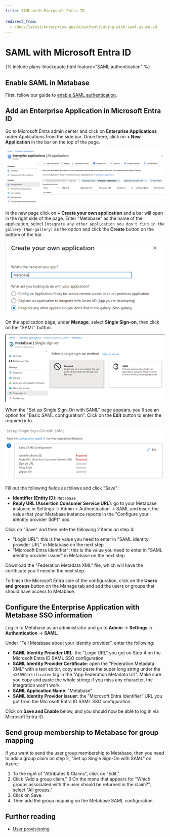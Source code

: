 ```yaml
---
title: SAML with Microsoft Entra ID

redirect_from:
  - /docs/latest/enterprise-guide/authenticating-with-saml-azure-ad
---
```


# SAML with Microsoft Entra ID

{% include plans-blockquote.html feature="SAML authentication" %}

## Enable SAML in Metabase

First, follow our guide to [enable SAML authentication](authenticating-with-saml.md).

## Add an Enterprise Application in Microsoft Entra ID

Go to Microsoft Entra admin center and click on **Enterprise Applications** under Applications from the side bar. Once there, click on **+ New Application** in the bar on the top of the page.

![AZEnterpriseApp](images/saml-azure-ad-enterprise-app.png)

In the new page click on **+ Create your own application** and a bar will open in the right side of the page. Enter "Metabase" as the name of the application, select `Integrate any other application you don't find in the gallery (Non-gallery)` as the option and click the **Create** button on the bottom of the bar.

![AZMetabaseApp](images/saml-azure-ad-create.png)

On the application page, under **Manage**, select **Single Sign-on**, then click on the "SAML" button.

![AZAppSAML](images/saml-azure-app-saml.png)

When the "Set up Single Sign-On with SAML" page appears, you'll see an option for "Basic SAML configuration". Click on the **Edit** button to enter the required info.

![AZAzureStep1](images/saml-azure-step-1.png)

Fill out the following fields as follows and click "Save":

- **Identifier (Entity ID)**: `Metabase`
- **Reply URL (Assertion Consumer Service URL)**: go to your Metabase instance in Settings -> Admin-> Authentication -> SAML and insert the value that your Metabase instance reports in the "Configure your identity provider (IdP)" box.

Click on "Save" and then note the following 2 items on step 4:

- "Login URL": this is the value you need to enter in "SAML identity provider URL" in Metabase on the next step
- "Microsoft Entra Identifier": this is the value you need to enter in "SAML identity provider issuer" in Metabase on the next step

Download the "Federation Metadata XML" file, which will have the certificate you'll need in the next step.

To finish the Microsoft Entra side of the configuration, click on the **Users and groups** button on the Manage tab and add the users or groups that should have access to Metabase.

## Configure the Enterprise Application with Metabase SSO information

Log in to Metabase as an administrator and go to **Admin** -> **Settings** -> **Authentication** -> **SAML**.

Under "Tell Metabase about your identity provider", enter the following:

- **SAML Identity Provider URL**: the "Login URL" you got on Step 4 on the Microsoft Entra ID SAML SSO configuration
- **SAML Identity Provider Certificate**: open the "Federation Metadata XML" with a text editor, copy and paste the super long string under the `<X509Certificate>` tag in the "App Federation Metadata Url". Make sure you copy and paste the whole string; if you miss any character, the integration won't work
- **SAML Application Name**: "Metabase"
- **SAML Identity Provider Issuer**: the "Microsoft Entra Identifier" URL you got from the Microsoft Entra ID SAML SSO configuration.

Click on **Save and Enable** below, and you should now be able to log in via Microsoft Entra ID.

## Send group membership to Metabase for group mapping

If you want to send the user group membership to Metabase, then you need to add a group claim on step 2, "Set up Single Sign-On with SAML" on Azure:

1. To the right of "Attributes & Claims", click on "Edit."
2. Click "Add a group claim."
   3 On the menu that appears for "Which groups associated with the user should be returned in the claim?", select "All groups."
3. Click on Save.
4. Then add the group mapping on the Metabase SAML configuration.

## Further reading

- [User provisioning](./user-provisioning.md)
